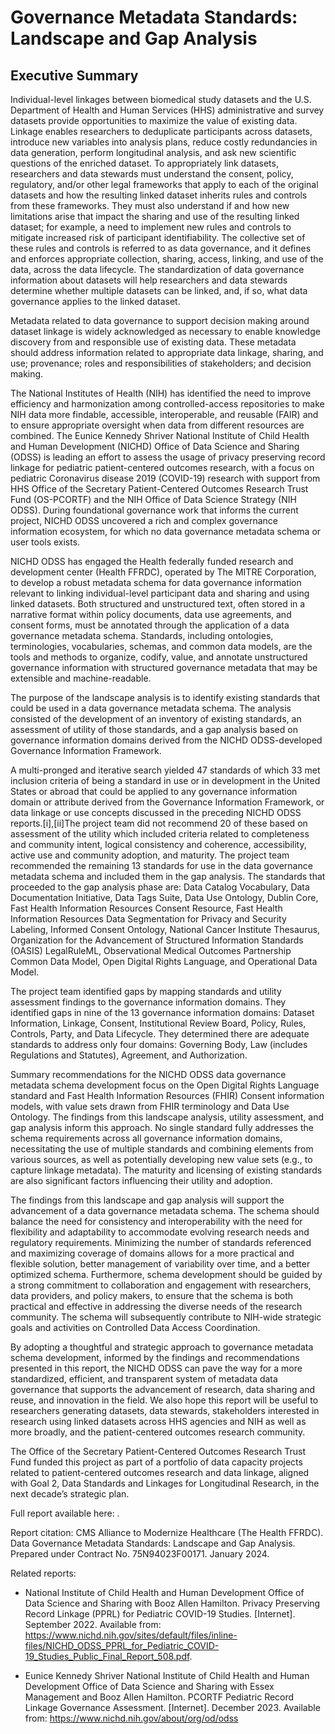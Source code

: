 # Governance Metadata Standards: Landscape and Gap Analysis

## Executive Summary

Individual-level linkages between biomedical study datasets and the U.S. Department of Health and Human Services (HHS) administrative and survey datasets provide opportunities to maximize the value of existing data. Linkage enables researchers to deduplicate participants across datasets, introduce new variables into analysis plans, reduce costly redundancies in data generation, perform longitudinal analysis, and ask new scientific questions of the enriched dataset. To appropriately link datasets, researchers and data stewards must understand the consent, policy, regulatory, and/or other legal frameworks that apply to each of the original datasets and how the resulting linked dataset inherits rules and controls from these frameworks. They must also understand if and how new limitations arise that impact the sharing and use of the resulting linked dataset; for example, a need to implement new rules and controls to mitigate increased risk of participant identifiability. The collective set of these rules and controls is referred to as data governance, and it defines and enforces appropriate collection, sharing, access, linking, and use of the data, across the data lifecycle. The standardization of data governance information about datasets will help researchers and data stewards determine whether multiple datasets can be linked, and, if so, what data governance applies to the linked dataset.

Metadata related to data governance to support decision making around dataset linkage is widely acknowledged as necessary to enable knowledge discovery from and responsible use of existing data. These metadata should address information related to appropriate data linkage, sharing, and use; provenance; roles and responsibilities of stakeholders; and decision making.

The National Institutes of Health (NIH) has identified the need to improve efficiency and harmonization among controlled-access repositories to make NIH data more findable, accessible, interoperable, and reusable (FAIR) and to ensure appropriate oversight when data from different resources are combined. The Eunice Kennedy Shriver National Institute of Child Health and Human Development (NICHD) Office of Data Science and Sharing (ODSS) is leading an effort to assess the usage of privacy preserving record linkage for pediatric patient-centered outcomes research, with a focus on pediatric Coronavirus disease 2019 (COVID-19) research with support from HHS Office of the Secretary Patient-Centered Outcomes Research Trust Fund (OS-PCORTF) and the NIH Office of Data Science Strategy (NIH ODSS). During foundational governance work that informs the current project, NICHD ODSS uncovered a rich and complex governance information ecosystem, for which no data governance metadata schema or user tools exists.

NICHD ODSS has engaged the Health federally funded research and development center (Health FFRDC), operated by The MITRE Corporation, to develop a robust metadata schema for data governance information relevant to linking individual-level participant data and sharing and using linked datasets. Both structured and unstructured text, often stored in a narrative format within policy documents, data use agreements, and consent forms, must be annotated through the application of a data governance metadata schema. Standards, including ontologies, terminologies, vocabularies, schemas, and common data models, are the tools and methods to organize, codify, value, and annotate unstructured governance information with structured governance metadata that may be extensible and machine-readable.

The purpose of the landscape analysis is to identify existing standards that could be used in a data governance metadata schema. The analysis consisted of the development of an inventory of existing standards, an assessment of utility of those standards, and a gap analysis based on governance information domains derived from the NICHD ODSS-developed Governance Information Framework.

A multi-pronged and iterative search yielded 47 standards of which 33 met inclusion criteria of being a standard in use or in development in the United States or abroad that could be applied to any governance information domain or attribute derived from the Governance Information Framework, or data linkage or use concepts discussed in the preceding NICHD ODSS reports.[i],[ii]The project team did not recommend 20 of these based on assessment of the utility which included criteria related to completeness and community intent, logical consistency and coherence, accessibility, active use and community adoption, and maturity. The project team recommended the remaining 13 standards for use in the data governance metadata schema and included them in the gap analysis. The standards that proceeded to the gap analysis phase are: Data Catalog Vocabulary, Data Documentation Initiative, Data Tags Suite, Data Use Ontology, Dublin Core, Fast Health Information Resources Consent Resource, Fast Health Information Resources Data Segmentation for Privacy and Security Labeling, Informed Consent Ontology, National Cancer Institute Thesaurus, Organization for the Advancement of Structured Information Standards (OASIS) LegalRuleML, Observational Medical Outcomes Partnership Common Data Model, Open Digital Rights Language, and Operational Data Model.

The project team identified gaps by mapping standards and utility assessment findings to the governance information domains. They identified gaps in nine of the 13 governance information domains: Dataset Information, Linkage, Consent, Institutional Review Board, Policy, Rules, Controls, Party, and Data Lifecycle. They determined there are adequate standards to address only four domains: Governing Body, Law (includes Regulations and Statutes), Agreement, and Authorization.

Summary recommendations for the NICHD ODSS data governance metadata schema development focus on the Open Digital Rights Language standard and Fast Health Information Resources (FHIR) Consent information models, with value sets drawn from FHIR terminology and Data Use Ontology. The findings from this landscape analysis, utility assessment, and gap analysis inform this approach. No single standard fully addresses the schema requirements across all governance information domains, necessitating the use of multiple standards and combining elements from various sources, as well as potentially developing new value sets (e.g., to capture linkage metadata). The maturity and licensing of existing standards are also significant factors influencing their utility and adoption.

The findings from this landscape and gap analysis will support the advancement of a data governance metadata schema. The schema should balance the need for consistency and interoperability with the need for flexibility and adaptability to accommodate evolving research needs and regulatory requirements. Minimizing the number of standards referenced and maximizing coverage of domains allows for a more practical and flexible solution, better management of variability over time, and a better optimized schema. Furthermore, schema development should be guided by a strong commitment to collaboration and engagement with researchers, data providers, and policy makers, to ensure that the schema is both practical and effective in addressing the diverse needs of the research community. The schema will subsequently contribute to NIH-wide strategic goals and activities on Controlled Data Access Coordination.

By adopting a thoughtful and strategic approach to governance metadata schema development, informed by the findings and recommendations presented in this report, the NICHD ODSS can pave the way for a more standardized, efficient, and transparent system of metadata data governance that supports the advancement of research, data sharing and reuse, and innovation in the field. We also hope this report will be useful to researchers generating datasets, data stewards, stakeholders interested in research using linked datasets across HHS agencies and NIH as well as more broadly, and the patient-centered outcomes research community.

The Office of the Secretary Patient-Centered Outcomes Research Trust Fund funded this project as part of a portfolio of data capacity projects related to patient-centered outcomes research and data linkage, aligned with Goal 2, Data Standards and Linkages for Longitudinal Research, in the next decade’s strategic plan.

Full report available here: <placeholder for link>.
 
Report citation: CMS Alliance to Modernize Healthcare (The Health FFRDC). Data Governance Metadata Standards: Landscape and Gap Analysis. Prepared under Contract No. 75N94023F00171. January 2024.
 
Related reports:

* National Institute of Child Health and Human Development Office of Data Science and Sharing with Booz Allen Hamilton. Privacy Preserving Record Linkage (PPRL) for Pediatric COVID-19 Studies. [Internet]. September 2022. Available from: https://www.nichd.nih.gov/sites/default/files/inline-files/NICHD_ODSS_PPRL_for_Pediatric_COVID-19_Studies_Public_Final_Report_508.pdf.

* Eunice Kennedy Shriver National Institute of Child Health and Human Development Office of Data Science and Sharing with Essex Management and Booz Allen Hamilton. PCORTF Pediatric Record Linkage Governance Assessment. [Internet]. December 2023. Available from: https://www.nichd.nih.gov/about/org/od/odss
